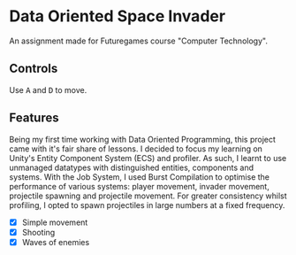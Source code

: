 # Data Oriented Space Invader
An assignment made for Futuregames course "Computer Technology".

## Controls
Use <kbd>A</kbd> and <kbd>D</kbd> to move.

## Features
Being my first time working with Data Oriented Programming, this project came with it's fair share of lessons.
I decided to focus my learning on Unity's Entity Component System (ECS) and profiler.
As such, I learnt to use unmanaged datatypes with distinguished entities, components and systems.
With the Job System, I used Burst Compilation to optimise the performance of various systems: player movement, invader movement, projectile spawning and projectile movement.
For greater consistency whilst profiling, I opted to spawn projectiles in large numbers at a fixed frequency.

- [x] Simple movement
- [x] Shooting
- [x] Waves of enemies
